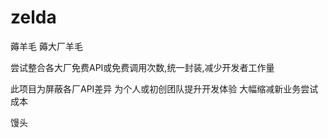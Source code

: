 # zelda
薅羊毛
薅大厂羊毛

尝试整合各大厂免费API或免费调用次数,统一封装,减少开发者工作量

此项目为屏蔽各厂API差异
为个人或初创团队提升开发体验
大幅缩减新业务尝试成本



馒头